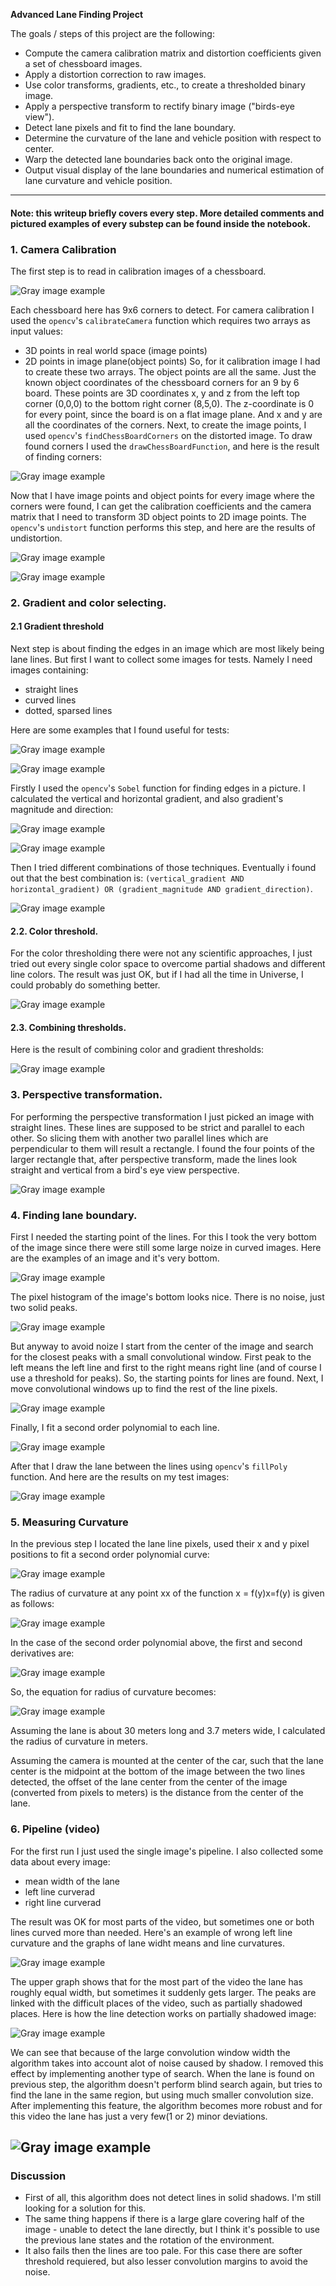 
**Advanced Lane Finding Project**

The goals / steps of this project are the following:

* Compute the camera calibration matrix and distortion coefficients given a set of chessboard images.
* Apply a distortion correction to raw images.
* Use color transforms, gradients, etc., to create a thresholded binary image.
* Apply a perspective transform to rectify binary image ("birds-eye view").
* Detect lane pixels and fit to find the lane boundary.
* Determine the curvature of the lane and vehicle position with respect to center.
* Warp the detected lane boundaries back onto the original image.
* Output visual display of the lane boundaries and numerical estimation of lane curvature and vehicle position.

---

#### Note: this writeup briefly covers every step. More detailed comments and pictured examples of every substep can be found inside the notebook.

### 1. Camera Calibration

The first step is to read in calibration images of a chessboard.

![Gray image example](/pictures/camera_cal.png)

Each chessboard here has 9x6 corners to detect.
For camera calibration I used the `opencv`'s `calibrateCamera` function which requires two arrays as input values: 
- 3D points in real world space (image points)
- 2D points in image plane(object points)
So, for it calibration image I had to create these two arrays.
The object points are all the same. Just the known object coordinates of the chessboard corners for an 9 by 6 board. These points are 3D coordinates x, y and z from the left top corner (0,0,0) to the bottom right corner (8,5,0). The z-coordinate is 0 for every point, since the board is on a flat image plane. And x and y are all the coordinates of the corners.
Next, to create the image points, I used `opencv`'s `findChessBoardCorners` on the distorted image. To draw found corners I used the `drawChessBoardFunction`, and here is the result of finding corners:

![Gray image example](/pictures/detected_corners.png)

Now that I have image points and object points for every image where the corners were found, I can get the calibration coefficients and the camera matrix that I need to transform 3D object points to 2D image points. The `opencv`'s `undistort` function performs this step, and here are the results of undistortion.

![Gray image example](/pictures/undistortion_chess.png)

![Gray image example](/pictures/undistortion_road.png)

### 2. Gradient and color selecting.
#### 2.1 Gradient threshold
Next step is about finding the edges in an image which are most likely being lane lines.
But first I want to collect some images for tests. Namely I need images containing:

- straight lines
- curved lines
- dotted, sparsed lines

Here are some examples that I found useful for tests:

![Gray image example](/pictures/test_images_str.png)

![Gray image example](/pictures/test_images_cur.png)

Firstly I used the `opencv`'s `Sobel` function for finding edges in a picture. I calculated the vertical and horizontal gradient, and also gradient's magnitude and direction:

![Gray image example](/pictures/h_v_gradient.png)

![Gray image example](/pictures/mag_dir_gradient.png)

Then I tried different combinations of those techniques. Eventually i found out that the best combination is: `(vertical_gradient AND horizontal_gradient) OR (gradient_magnitude AND gradient_direction)`.

![Gray image example](/pictures/combo_grad.png)

#### 2.2. Color threshold.

For the color thresholding there were not any scientific approaches, I just tried out every single color space to overcome partial shadows and different line colors. The result was just OK, but if I had all the time in Universe, I could probably do something better. 

![Gray image example](/pictures/color_tr.png)

#### 2.3. Combining thresholds.

Here is the result of combining color and gradient thresholds:

![Gray image example](/pictures/combbo_tr.png)

### 3. Perspective transformation.

For performing the perspective transformation I just picked an image with straight lines. These lines are supposed to be strict and parallel to each other. So slicing them with another two parallel lines which are perpendicular to them will result a rectangle. I found the four points of the larger rectangle that, after perspective transform, made the lines look straight and vertical from a bird's eye view perspective.

![Gray image example](/pictures/pers_trans.png)

### 4. Finding lane boundary.
First I needed the starting point of the lines. For this I took the very bottom of the image since there were still some large noize in curved images.
Here are the examples of an image and it's very bottom.

![Gray image example](/pictures/boundary1.png)

The pixel histogram of the image's bottom looks nice. There is no noise, just two solid peaks. 

![Gray image example](/pictures/hist.png)

But anyway to avoid noize I start from the center of the image and search for the closest peaks with a small convolutional window. First peak to the left means the left line and first to the right means right line (and of course I use a threshold for peaks). So, the starting points for lines are found. Next, I move convolutional windows up to find the rest of the line pixels.

![Gray image example](/pictures/boundary2.png)

Finally, I fit a second order polynomial to each line.

![Gray image example](/pictures/boundary3.png)

After that I draw the lane between the lines using `opencv`'s `fillPoly` function. And here are the results on my test images:

![Gray image example](/pictures/result_images.png)

### 5. Measuring Curvature

In the previous step I located the lane line pixels, used their x and y pixel positions to fit a second order polynomial curve:

![Gray image example](/pictures/formula1.png)

The radius of curvature at any point xx of the function x = f(y)x=f(y) is given as follows:

![Gray image example](/pictures/formula2.png)

In the case of the second order polynomial above, the first and second derivatives are:

![Gray image example](/pictures/formula3.png)

So, the equation for radius of curvature becomes:

![Gray image example](/pictures/formula4.png)

Assuming the lane is about 30 meters long and 3.7 meters wide, I calculated the radius of curvature in meters.

Assuming the camera is mounted at the center of the car, such that the lane center is the midpoint at the bottom of the image between the two lines detected, the offset of the lane center from the center of the image (converted from pixels to meters) is the distance from the center of the lane.

### 6. Pipeline (video)

For the first run I just used the single image's pipeline. I also collected some data about every image: 
- mean width of the lane
- left line curverad
- right line curverad

The result was OK for most parts of the video, but sometimes one or both lines curved more than needed. Here's an example of wrong left line curvature and the graphs of lane widht means and line curvatures.

![Gray image example](/pictures/graphs.png)

The upper graph shows that for the most part of the video the lane has roughly equal width, but sometimes it suddenly gets larger. The peaks are linked with the difficult places of the video, such as partially shadowed places. Here is how the line detection works on partially shadowed image:

![Gray image example](/pictures/shadow.png)

We can see that because of the large convolution window width the algorithm takes into account alot of noise caused by shadow.
I removed this effect by implementing another type of search. When the lane is found on previous step, the algorithm doesn't perform blind search again, but tries to find the lane in the same region, but using much smaller convolution size.
After implementing this feature, the algorithm becomes more robust and for this video the lane has just a very few(1 or 2) minor deviations.

![Gray image example](/pictures/project_gif.gif)
---

### Discussion

* First of all, this algorithm does not detect lines in solid shadows. I'm still looking for a solution for this.
* The same thing happens if there is a large glare covering half of the image - unable to detect the lane directly, but I think it's possible to use the previous lane states and the rotation of the environment.
* It also fails then the lines are too pale. For this case there are softer threshold requiered, but also lesser convolution margins to avoid the noise.
